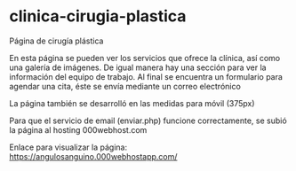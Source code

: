 # clinica-cirugia-plastica

Página de cirugía plástica

En esta página se pueden ver los servicios que ofrece la clínica, así como una galería de imágenes.
De igual manera hay una sección para ver la información del equipo de trabajo.
Al final se encuentra un formulario para agendar una cita, éste se envía mediante un correo electrónico

La página también se desarrolló en las medidas para móvil (375px)


Para que el servicio de email (enviar.php) funcione correctamente, se subió la página al hosting 000webhost.com

Enlace para visualizar la página: https://angulosanguino.000webhostapp.com/
